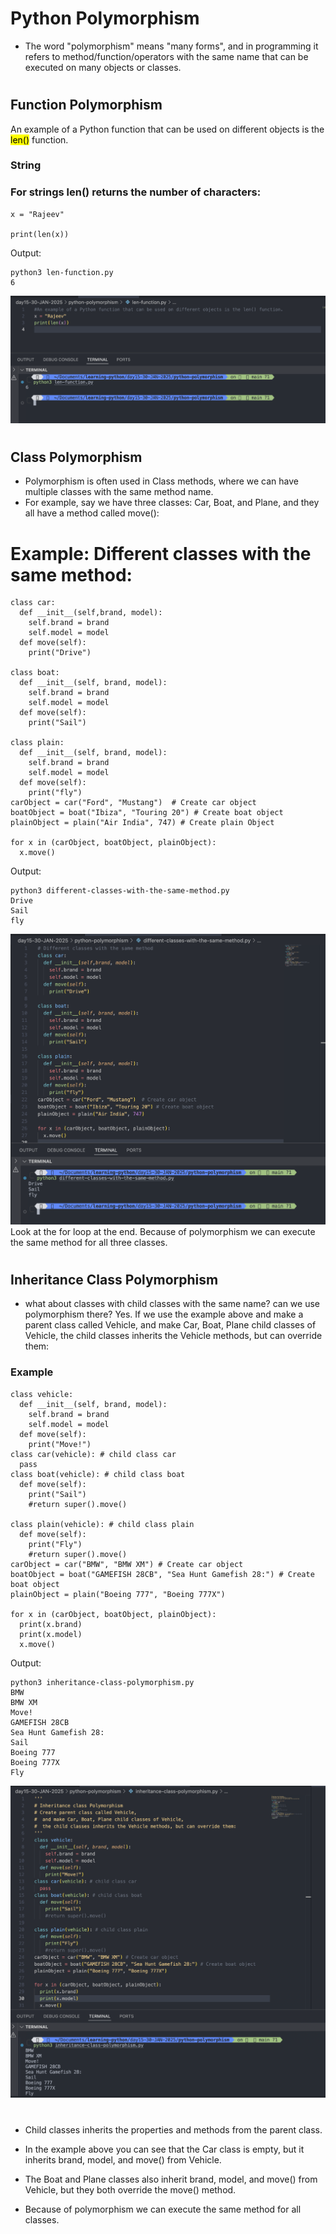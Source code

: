 # Python Polymorphism

- The word "polymorphism" means "many forms", and in programming it refers to method/function/operators with the same name that can be executed on many objects or classes.

#

## Function Polymorphism

An example of a Python function that can be used on different objects is the <mark>len()</mark> function.

### String

### For strings len() returns the number of characters:

```
x = "Rajeev"

print(len(x))
```

Output:

```
python3 len-function.py
6
```

![alt text](image.png)

#

## Class Polymorphism

- Polymorphism is often used in Class methods, where we can have multiple classes with the same method name.
- For example, say we have three classes: Car, Boat, and Plane, and they all have a method called move():

# Example: Different classes with the same method:

```
class car:
  def __init__(self,brand, model):
    self.brand = brand
    self.model = model
  def move(self):
    print("Drive")

class boat:
  def __init__(self, brand, model):
    self.brand = brand
    self.model = model
  def move(self):
    print("Sail")

class plain:
  def __init__(self, brand, model):
    self.brand = brand
    self.model = model
  def move(self):
    print("fly")
carObject = car("Ford", "Mustang")  # Create car object
boatObject = boat("Ibiza", "Touring 20") # Create boat object
plainObject = plain("Air India", 747) # Create plain Object

for x in (carObject, boatObject, plainObject):
  x.move()
```

Output:

```
python3 different-classes-with-the-same-method.py
Drive
Sail
fly
```

![alt text](image-1.png)
Look at the for loop at the end. Because of polymorphism we can execute the same method for all three classes.

#

## Inheritance Class Polymorphism

- what about classes with child classes with the same name? can we use polymorphism there?
  Yes. If we use the example above and make a parent class called Vehicle, and make Car, Boat, Plane child classes of Vehicle, the child classes inherits the Vehicle methods, but can override them:

### Example

```
class vehicle:
  def __init__(self, brand, model):
    self.brand = brand
    self.model = model
  def move(self):
    print("Move!")
class car(vehicle): # child class car
  pass
class boat(vehicle): # child class boat
  def move(self):
    print("Sail")
    #return super().move()

class plain(vehicle): # child class plain
  def move(self):
    print("Fly")
    #return super().move()
carObject = car("BMW", "BMW XM") # Create car object
boatObject = boat("GAMEFISH 28CB", "Sea Hunt Gamefish 28:") # Create boat object
plainObject = plain("Boeing 777", "Boeing 777X")

for x in (carObject, boatObject, plainObject):
  print(x.brand)
  print(x.model)
  x.move()

```

Output:

```
python3 inheritance-class-polymorphism.py
BMW
BMW XM
Move!
GAMEFISH 28CB
Sea Hunt Gamefish 28:
Sail
Boeing 777
Boeing 777X
Fly

```

![alt text](image-2.png)

#

- Child classes inherits the properties and methods from the parent class.

- In the example above you can see that the Car class is empty, but it inherits brand, model, and move() from Vehicle.
- The Boat and Plane classes also inherit brand, model, and move() from Vehicle, but they both override the move() method.
- Because of polymorphism we can execute the same method for all classes.
